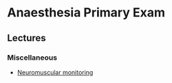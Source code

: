 # Anaesthesia Primary Exam

## Lectures

### Miscellaneous

- [Neuromuscular monitoring](https://www.youtube.com/watch?v=WVAjvcUsEAA)

